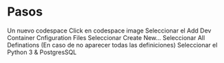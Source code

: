 # Pasos
Un nuevo codespace
Click en codespace image
Seleccionar el Add Dev Container Cnfiguration Files
Seleccionar Create New...
Seleccionar All Definations (En caso de no aparecer todas las definiciones)
Seleccionar el Python 3 & PostgresSQL
